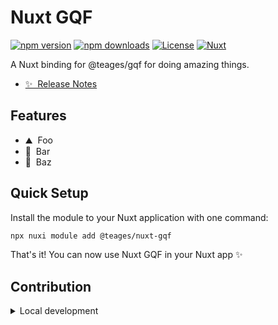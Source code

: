 # Nuxt GQF

[![npm version][npm-version-src]][npm-version-href]
[![npm downloads][npm-downloads-src]][npm-downloads-href]
[![License][license-src]][license-href]
[![Nuxt][nuxt-src]][nuxt-href]

A Nuxt binding for @teages/gqf for doing amazing things.

- [✨ &nbsp;Release Notes](/CHANGELOG.md)
<!-- - [🏀 Online playground](https://stackblitz.com/github/your-org/@teages/nuxt-gqf?file=playground%2Fapp.vue) -->
<!-- - [📖 &nbsp;Documentation](https://example.com) -->

## Features

<!-- Highlight some of the features your module provide here -->
- ⛰ &nbsp;Foo
- 🚠 &nbsp;Bar
- 🌲 &nbsp;Baz

## Quick Setup

Install the module to your Nuxt application with one command:

```bash
npx nuxi module add @teages/nuxt-gqf
```

That's it! You can now use Nuxt GQF in your Nuxt app ✨


## Contribution

<details>
  <summary>Local development</summary>
  
  ```bash
  # Install dependencies
  npm install
  
  # Generate type stubs
  npm run dev:prepare
  
  # Develop with the playground
  npm run dev
  
  # Build the playground
  npm run dev:build
  
  # Run ESLint
  npm run lint
  
  # Run Vitest
  npm run test
  npm run test:watch
  
  # Release new version
  npm run release
  ```

</details>


<!-- Badges -->
[npm-version-src]: https://img.shields.io/npm/v/@teages/nuxt-gqf/latest.svg?style=flat&colorA=020420&colorB=00DC82
[npm-version-href]: https://npmjs.com/package/@teages/nuxt-gqf

[npm-downloads-src]: https://img.shields.io/npm/dm/@teages/nuxt-gqf.svg?style=flat&colorA=020420&colorB=00DC82
[npm-downloads-href]: https://npmjs.com/package/@teages/nuxt-gqf

[license-src]: https://img.shields.io/npm/l/@teages/nuxt-gqf.svg?style=flat&colorA=020420&colorB=00DC82
[license-href]: https://npmjs.com/package/@teages/nuxt-gqf

[nuxt-src]: https://img.shields.io/badge/Nuxt-020420?logo=nuxt.js
[nuxt-href]: https://nuxt.com
